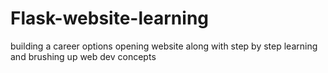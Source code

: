 # Flask-website-learning
building a career options opening website along with  step by step learning and brushing up web dev concepts

